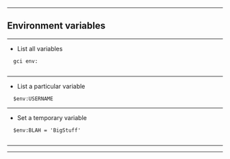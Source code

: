 
***

## Environment variables

***

* List all variables

```
  gci env:


```

***

* List a particular variable

```
  $env:USERNAME

```

***

* Set a temporary variable

```
  $env:BLAH = 'BigStuff'


```


***
***
